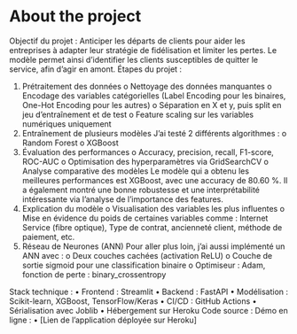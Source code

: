 # About the project

Objectif du projet :
Anticiper les départs de clients pour aider les entreprises à adapter leur stratégie de fidélisation et limiter les pertes. Le modèle permet ainsi d’identifier les clients susceptibles de quitter le service, afin d’agir en amont.
Étapes du projet :
1.	Prétraitement des données
o	Nettoyage des données manquantes
o	Encodage des variables catégorielles (Label Encoding pour les binaires, One-Hot Encoding pour les autres)
o	Séparation en X et y, puis split en jeu d’entraînement et de test
o	Feature scaling sur les variables numériques uniquement
2.	Entraînement de plusieurs modèles J’ai testé 2 différents algorithmes :
o	Random Forest
o	XGBoost
3.	Évaluation des performances
o	Accuracy, precision, recall, F1-score, ROC-AUC
o	Optimisation des hyperparamètres via GridSearchCV
o	Analyse comparative des modèles
Le modèle qui a obtenu les meilleures performances est XGBoost, avec une accuracy de 80.60 %. Il a également montré une bonne robustesse et une interprétabilité intéressante via l’analyse de l’importance des features.
4.	Explication du modèle
o	Visualisation des variables les plus influentes
o	Mise en évidence du poids de certaines variables comme : Internet Service (fibre optique), Type de contrat, ancienneté client, méthode de paiement, etc.
5.	Réseau de Neurones (ANN) Pour aller plus loin, j’ai aussi implémenté un ANN avec :
o	Deux couches cachées (activation ReLU)
o	Couche de sortie sigmoid pour une classification binaire
o	Optimiseur : Adam, fonction de perte : binary_crossentropy

Stack technique :
•	Frontend : Streamlit
•	Backend : FastAPI
•	Modélisation : Scikit-learn, XGBoost, TensorFlow/Keras
•	CI/CD : GitHub Actions
•	Sérialisation avec Joblib
•	Hébergement sur Heroku
Code source :
Démo en ligne :
•	[Lien de l’application déployée sur Heroku]


 
